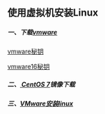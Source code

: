 ## 使用虚拟机安装Linux

##### 一、下载[vmware](https://www.vmware.com/cn/products/workstation-pro/workstation-pro-evaluation.html)
[vmware秘钥](https://www.zdfans.com/html/23250.html)

[vmware16秘钥](http://www.ddooo.com/softdown/177983.htm)

##### 二、[ CentOS 7](http://mirrors.aliyun.com/centos/7/isos/x86_64/)镜像下载

##### 三、[VMware安装linux](https://www.cnblogs.com/minutes/p/10728687.html)
 
